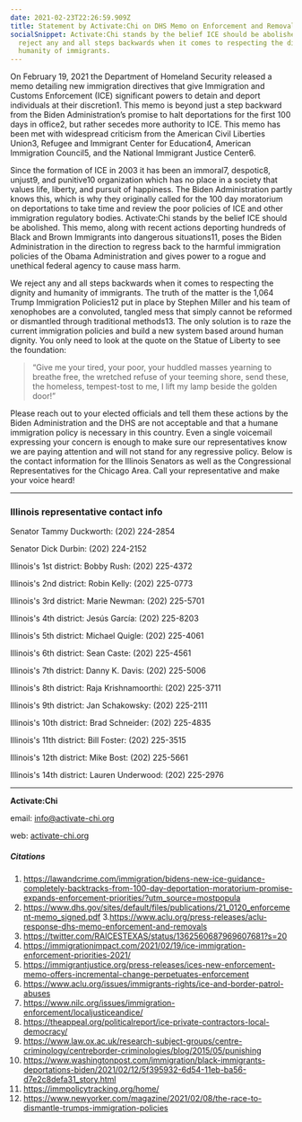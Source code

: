 ```yaml
---
date: 2021-02-23T22:26:59.909Z
title: Statement by Activate:Chi on DHS Memo on Enforcement and Removals
socialSnippet: Activate:Chi stands by the belief ICE should be abolished; we
  reject any and all steps backwards when it comes to respecting the dignity and
  humanity of immigrants.
---
```

On February 19, 2021 the Department of Homeland Security released a memo detailing new immigration directives that give Immigration and Customs Enforcement (ICE) significant powers to detain and deport individuals at their discretion1. This memo is beyond just a step backward from the Biden Administration’s promise to halt deportations for the first 100 days in office2, but rather secedes more authority to ICE. This memo has been met with widespread criticism from the American Civil Liberties Union3, Refugee and Immigrant Center for Education4, American Immigration Council5, and the National Immigrant Justice Center6.

Since the formation of ICE in 2003 it has been an immoral7, despotic8, unjust9, and punitive10 organization which has no place in a society that values life, liberty, and pursuit of happiness. The Biden Administration partly knows this, which is why they originally called for the 100 day moratorium on deportations to take time and review the poor policies of ICE and other immigration regulatory bodies. Activate:Chi stands by the belief ICE should be abolished. This memo, along with recent actions deporting hundreds of Black and Brown Immigrants into dangerous situations11, poses the Biden Administration in the direction to regress back to the harmful immigration policies of the Obama Administration and gives power to a rogue and unethical federal agency to cause mass harm. 

We reject any and all steps backwards when it comes to respecting the dignity and humanity of immigrants. The truth of the matter is the 1,064 Trump Immigration Policies12 put in place by Stephen Miller and his team of xenophobes are a convoluted, tangled mess that simply cannot be reformed or dismantled through traditional methods13. The only solution is to raze the current immigration policies and build a new system based around human dignity. You only need to look at the quote on the Statue of Liberty to see the foundation:

> “Give me your tired, your poor, your huddled masses yearning to breathe free, the wretched refuse of your teeming shore, send these, the homeless, tempest-tost to me, I lift my lamp beside the golden door!”

Please reach out to your elected officials and tell them these actions by the Biden Administration and the DHS are not acceptable and that a humane immigration policy is necessary in this country. Even a single voicemail expressing your concern is enough to make sure our representatives know we are paying attention and will not stand for any regressive policy. Below is the contact information for the Illinois Senators as well as the Congressional Representatives for the Chicago Area. Call your representative and make your voice heard!

- - -

### Illinois representative contact info

Senator Tammy Duckworth: (202) 224-2854

Senator Dick Durbin: (202) 224-2152

Illinois's 1st district: Bobby Rush: (202) 225-4372 

Illinois's 2nd district: Robin Kelly: (202) 225-0773 

Illinois's 3rd district: Marie Newman: (202) 225-5701 

Illinois's 4th district: Jesús García: (202) 225-8203 

Illinois's 5th district: Michael Quigle: (202) 225-4061 

Illinois's 6th district: Sean Caste: (202) 225-4561 

Illinois's 7th district: Danny K. Davis: (202) 225-5006 

Illinois's 8th district: Raja Krishnamoorthi: (202) 225-3711 

Illinois's 9th district: Jan Schakowsky: (202) 225-2111 

Illinois's 10th district: Brad Schneider: (202) 225-4835 

Illinois's 11th district: Bill Foster: (202) 225-3515 

Illinois's 12th district: Mike Bost: (202) 225-5661 

Illinois's 14th district: Lauren Underwood: (202) 225-2976 

- - -

**Activate:Chi**

email: [info@activate-chi.org](mailto:info@activate-chi.org)

web: [activate-chi.org](http://activate-chi.org)

##### Citations

1. https://lawandcrime.com/immigration/bidens-new-ice-guidance-completely-backtracks-from-100-day-deportation-moratorium-promise-expands-enforcement-priorities/?utm_source=mostpopula
2. https://www.dhs.gov/sites/default/files/publications/21_0120_enforcement-memo_signed.pdf
   3.https://www.aclu.org/press-releases/aclu-response-dhs-memo-enforcement-and-removals
3. https://twitter.com/RAICESTEXAS/status/1362560687969607681?s=20
4. https://immigrationimpact.com/2021/02/19/ice-immigration-enforcement-priorities-2021/
5. https://immigrantjustice.org/press-releases/ices-new-enforcement-memo-offers-incremental-change-perpetuates-enforcement
6. https://www.aclu.org/issues/immigrants-rights/ice-and-border-patrol-abuses
7. https://www.nilc.org/issues/immigration-enforcement/localjusticeandice/
8. https://theappeal.org/politicalreport/ice-private-contractors-local-democracy/
9. https://www.law.ox.ac.uk/research-subject-groups/centre-criminology/centreborder-criminologies/blog/2015/05/punishing
10. https://www.washingtonpost.com/immigration/black-immigrants-deportations-biden/2021/02/12/5f395932-6d54-11eb-ba56-d7e2c8defa31_story.html
11. https://immpolicytracking.org/home/
12. https://www.newyorker.com/magazine/2021/02/08/the-race-to-dismantle-trumps-immigration-policies